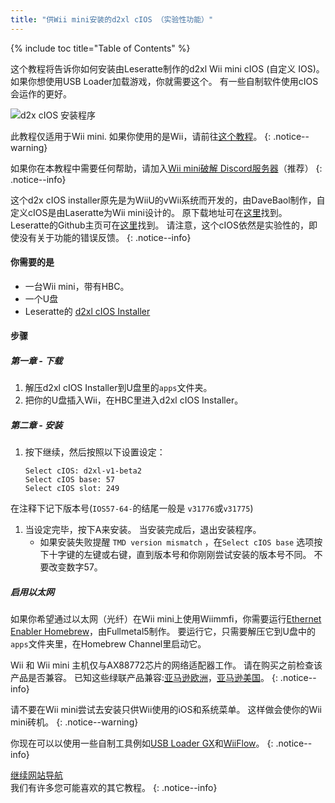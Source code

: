 ```yaml
---
title: "供Wii mini安装的d2xl cIOS （实验性功能）"
---
```


{% include toc title="Table of Contents" %}

这个教程将告诉你如何安装由Leseratte制作的d2xl Wii mini cIOS (自定义 IOS)。 如果你想使用USB Loader加载游戏，你就需要这个。 有一些自制软件使用cIOS会运作的更好。

![d2x cIOS 安装程序](/images/cIOS.png)

此教程仅适用于Wii mini. 如果你使用的是Wii，请前往[这个教程](cios)。
{: .notice--warning}

如果你在本教程中需要任何帮助，请加入[Wii mini破解 Discord服务器](https://discord.gg/6ryxnkS)（推荐）
{: .notice--info}

这个d2x cIOS installer原先是为WiiU的vWii系统而开发的，由DaveBaol制作，自定义cIOS是由Laseratte为Wii mini设计的。 原下载地址可在[这里](https://wii.leseratte10.de/d2xl-cIOS/)找到。 Leseratte的Github主页可在[这里](https://github.com/Leseratte10/d2xl-cios)找到。 请注意，这个cIOS依然是实验性的，即使没有关于功能的错误反馈。
{: .notice--info}

#### 你需要的是

* 一台Wii mini，带有HBC。
* 一个U盘
* Leseratte的 [d2xl cIOS Installer](/assets/files/d2xl_wii_mini_cIOS_installer_v1_beta2.zip)

#### 步骤

##### 第一章 - 下载

1. 解压d2xl cIOS Installer到U盘里的`apps`文件夹。
1. 把你的U盘插入Wii，在HBC里进入d2xl cIOS Installer。

##### 第二章 - 安装

1. 按下继续，然后按照以下设置设定：
    ```
    Select cIOS: d2xl-v1-beta2
    Select cIOS base: 57
    Select cIOS slot: 249
    ```
在注释下记下版本号(`IOS57-64-`的结尾一般是 `v31776`或`v31775`)
1. 当设定完毕，按下A来安装。 当安装完成后，退出安装程序。
   - 如果安装失败提醒 `TMD version mismatch` ，在`Select cIOS base` 选项按下十字键的左键或右键，直到版本号和你刚刚尝试安装的版本号不同。 不要改变数字57。


##### 启用以太网
如果你希望通过以太网（光纤）在Wii mini上使用Wiimmfi，你需要运行[Ethernet Enabler Homebrew](/assets/files/Wii_Mini_Ethernet_Enable.zip)，由Fullmetal5制作。 要运行它，只需要解压它到U盘中的`apps`文件夹里，在Homebrew Channel里启动它。

Wii 和 Wii mini 主机仅与AX88772芯片的网络适配器工作。 请在购买之前检查该产品是否兼容。 已知这些绿联产品兼容:[亚马逊欧洲](https://www.amazon.de/dp/B00MYT481C)，[亚马逊美国](https://www.amazon.com/dp/B08DRKYKMM/)。
{: .notice--info}

请不要在Wii mini尝试去安装只供Wii使用的iOS和系统菜单。 这样做会使你的Wii mini砖机。
{: .notice--warning}

你现在可以以使用一些自制工具例如[USB Loader GX](usbloadergx)和[WiiFlow](wiiflow)。
{: .notice--info}

[继续网站导航](site-navigation)<br> 我们有许多您可能喜欢的其它教程。
{: .notice--info}
